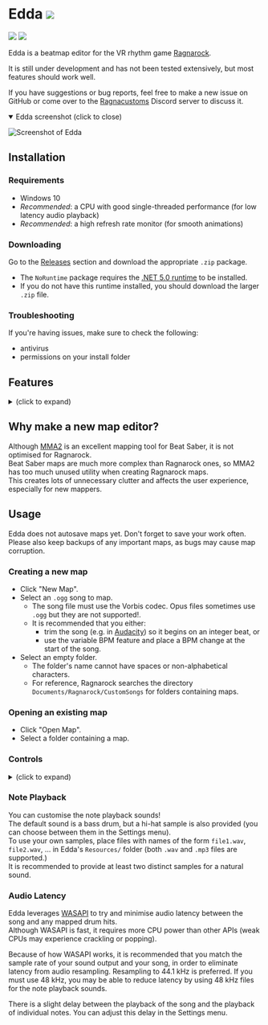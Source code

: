 # Edda <img src="https://img.shields.io/github/v/release/PKBeam/Edda">
<img src="https://img.shields.io/github/downloads/PKBeam/Edda/total"> <img src="https://img.shields.io/github/downloads/PKBeam/Edda/latest/total"> 


Edda is a beatmap editor for the VR rhythm game [Ragnarock](https://www.ragnarock-vr.com/home).  

It is still under development and has not been tested extensively, but most features should work well.  

If you have suggestions or bug reports, feel free to make a new issue on GitHub or come over to the [Ragnacustoms](https://ragnacustoms.com/) Discord server to discuss it.

<details open>
  <summary>Edda screenshot (click to close)</summary>

  ![Screenshot of Edda](https://i.imgur.com/Zt5228E.png)
</details>

## Installation

### Requirements
- Windows 10  
- *Recommended*: a CPU with good single-threaded performance (for low latency audio playback)
- *Recommended*: a high refresh rate monitor (for smooth animations)

### Downloading
Go to the [Releases](https://github.com/PKBeam/Edda/releases/latest) section and download the appropriate `.zip` package.
- The `NoRuntime` package requires the [.NET 5.0 runtime](https://dotnet.microsoft.com/download/dotnet/5.0/runtime) to be installed.
- If you do not have this runtime installed, you should download the larger `.zip` file.

### Troubleshooting
If you're having issues, make sure to check the following:
- antivirus
- permissions on your install folder  

## Features
<details>
  <summary>(click to expand)</summary>
  
  - Edit/change the following:
    - Song name
    - Artist name
    - Mapper name
    - Song BPM
    - Song start time offset
    - In-game environment (e.g. Midgard, Alfheim, ...)
    - Song file
    - Cover image
    - Map difficulties
      - Difficulty level (1-10)
      - Medal distances
      - Note jump speed  
  - Edit existing Ragnarock maps or create new ones
    - Listen to the entire map with audio and mapped drum hits
       - Customise the note playback sound
       - Notes are marked with the same rune that would appear in-game
       - Change the relative volumes of the song and mapped notes
    - Variable BPM support
    - Customise the editor grid
      - Toggle note placements snapping to grid
      - Change the beat division
      - Add a global offset 
        - this is not recommended - it causes incorrect runes to appear on notes
      - Change the spacing of the grid
      - Overlay the audio waveform of the song with the editor grid
    - Add and delete notes
    - Select multiple notes by dragging with the mouse
    - Operate on selected notes
      - Cut, copy, paste
      - Move up, down, left or right
      - Mirror notes
    - Undo and redo edits
    - Create bookmarks for easy navigation
  - In-built BPM finding tool
    - Press a key to a song's beat to automatically calculate its BPM
</details>

## Why make a new map editor?

Although [MMA2](https://github.com/Shadnix-was-taken/MediocreMapper) is an excellent mapping tool for Beat Saber, it is not optimised for Ragnarock.  
Beat Saber maps are much more complex than Ragnarock ones, so MMA2 has too much unused utility when creating Ragnarock maps.  
This creates lots of unnecessary clutter and affects the user experience, especially for new mappers.

## Usage

Edda does not autosave maps yet. Don't forget to save your work often.  
Please also keep backups of any important maps, as bugs may cause map corruption.  

### Creating a new map
- Click "New Map".
- Select an `.ogg` song to map.
   - The song file must use the Vorbis codec. Opus files sometimes use `.ogg` but they are not supported!.
   - It is recommended that you either:
     - trim the song (e.g. in [Audacity](https://www.audacityteam.org/)) so it begins on an integer beat, or  
     - use the variable BPM feature and place a BPM change at the start of the song.
- Select an empty folder.
  - The folder's name cannot have spaces or non-alphabetical characters.
  - For reference, Ragnarock searches the directory `Documents/Ragnarock/CustomSongs` for folders containing maps.

### Opening an existing map
- Click "Open Map".
- Select a folder containing a map.

### Controls

<details>
  <summary>(click to expand)</summary>
  
#### Mouse
- Click and drag to select multiple notes.
- Left-click to place a new note or to select an existing note.
- Shift + Left-click to add a note to the selection.
- Right-click to remove a note or to clear the selection.
  
- Double-click a bookmark to rename it.
- Right-click a bookmark to delete it.

#### Keyboard
- Ctrl-N: New Map
- Ctrl-O: Open Map
- Ctrl-S: Save Map
- Ctrl-A: Select All
- Ctrl-C: Copy Selection
- Ctrl-X: Cut Selection
- Ctrl-V: Paste Clipboard
  - Notes will be pasted on the same row the mouse is currently over.
- Ctrl-M: Mirror Selection
- Ctrl-Z: Undo Edit
- Ctrl-Y: Redo Edit
  - (Ctrl-Shift-Z is also supported)
- Ctrl-B: Add Bookmark
  - The location of the bookmark is based on your mouse position.
  - You can add a bookmark using either the central mapping area or the navigational waveform on the right.

- Ctrl-[: Toggle left dock
- Ctrl-]: Toggle right dock
  
- Shift-Up: Move selection one gridline forwards
- Shift-Down: Move selection one gridline backwards
- Shift-Left: Move selection one column to the left
- Shift-Right: Move selection one column to the left
- Ctrl-Up: Move selection one beat forwards
- Ctrl-Down: Move selection one beat backwards

- Delete: Delete selected notes
- Escape: Unselect all notes
- Space: Play/pause song
</details>

### Note Playback
You can customise the note playback sounds!  
The default sound is a bass drum, but a hi-hat sample is also provided (you can choose between them in the Settings menu).  
To use your own samples, place files with names of the form `file1.wav`, `file2.wav`, ... in Edda's `Resources/` folder (both `.wav` and `.mp3` files are supported.)  
It is recommended to provide at least two distinct samples for a natural sound.  

### Audio Latency
Edda leverages [WASAPI](https://docs.microsoft.com/en-us/windows/win32/coreaudio/wasapi) to try and minimise audio latency between the song and any mapped drum hits.  
Although WASAPI is fast, it requires more CPU power than other APIs (weak CPUs may experience crackling or popping).  

Because of how WASAPI works, it is recommended that you match the sample rate of your sound output and your song, in order to eliminate latency from audio resampling. Resampling to 44.1 kHz is preferred. If you must use 48 kHz, you may be able to reduce latency by using 48 kHz files for the note playback sounds.  

There is a slight delay between the playback of the song and the playback of individual notes. You can adjust this delay in the Settings menu.  
